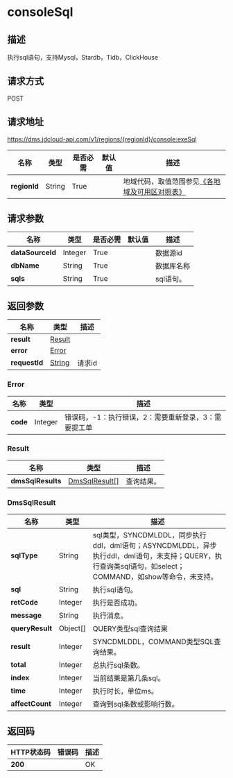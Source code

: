 # consoleSql


## 描述
执行sql语句，支持Mysql，Stardb，Tidb，ClickHouse

## 请求方式
POST

## 请求地址
https://dms.jdcloud-api.com/v1/regions/{regionId}/console:exeSql

|名称|类型|是否必需|默认值|描述|
|---|---|---|---|---|
|**regionId**|String|True| |地域代码，取值范围参见[《各地域及可用区对照表》](../Enum-Definitions/Regions-AZ.md)|

## 请求参数
|名称|类型|是否必需|默认值|描述|
|---|---|---|---|---|
|**dataSourceId**|Integer|True| |数据源id|
|**dbName**|String|True| |数据库名称|
|**sqls**|String|True| |sql语句。|


## 返回参数
|名称|类型|描述|
|---|---|---|
|**result**|[Result](consolesql#result)| |
|**error**|[Error](consolesql#error)| |
|**requestId**|[String](consolesql#error)|请求id|

### <div id="error">Error</div>
|名称|类型|描述|
|---|---|---|
|**code**|Integer|错误码，-1：执行错误，2：需要重新登录，3：需要提工单|
### <div id="result">Result</div>
|名称|类型|描述|
|---|---|---|
|**dmsSqlResults**|[DmsSqlResult[]](consolesql#dmssqlresult)|查询结果。|
### <div id="dmssqlresult">DmsSqlResult</div>
|名称|类型|描述|
|---|---|---|
|**sqlType**|String|sql类型，SYNCDMLDDL，同步执行ddl，dml语句；ASYNCDMLDDL，异步执行ddl，dml语句，未支持；QUERY，执行查询类sql语句，如select；COMMAND，如show等命令，未支持。|
|**sql**|String|执行sql语句。|
|**retCode**|Integer|执行是否成功。|
|**message**|String|执行消息。|
|**queryResult**|Object[]|QUERY类型sql查询结果|
|**result**|Integer|SYNCDMLDDL，COMMAND类型SQL查询结果。|
|**total**|Integer|总执行sql条数。|
|**index**|Integer|当前结果是第几条sql。|
|**time**|Integer|执行时长，单位ms。|
|**affectCount**|Integer|查询到sql条数或影响行数。|

## 返回码
|HTTP状态码|错误码|描述|
|---|---|---|
|**200**||OK|
